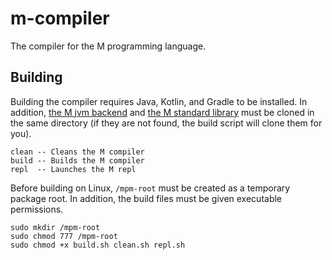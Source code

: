 # m-compiler

The compiler for the M programming language.

## Building

Building the compiler requires Java, Kotlin, and Gradle to be installed.
In addition, [the M jvm backend](https://github.com/m-language/m-jvm) 
and [the M standard library](https://github.com/m-language/m-stdlib)
must be cloned in the same directory (if they are not found, the
build script will clone them for you).

    clean -- Cleans the M compiler
    build -- Builds the M compiler
    repl  -- Launches the M repl

Before building on Linux, `/mpm-root` must be created as a 
temporary package root. In addition, the build files must be
given executable permissions.

    sudo mkdir /mpm-root
    sudo chmod 777 /mpm-root
    sudo chmod +x build.sh clean.sh repl.sh

